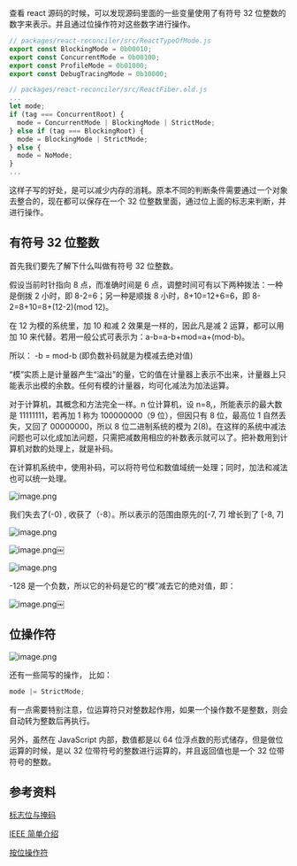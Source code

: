 查看 react 源码的时候，可以发现源码里面的一些变量使用了有符号 32 位整数的数字来表示。并且通过位操作符对这些数字进行操作。

```javascript
// packages/react-reconciler/src/ReactTypeOfMode.js
export const BlockingMode = 0b00010;
export const ConcurrentMode = 0b00100;
export const ProfileMode = 0b01000;
export const DebugTracingMode = 0b10000;

// packages/react-reconciler/src/ReactFiber.old.js
...
let mode;
if (tag === ConcurrentRoot) {
  mode = ConcurrentMode | BlockingMode | StrictMode;
} else if (tag === BlockingRoot) {
  mode = BlockingMode | StrictMode;
} else {
  mode = NoMode;
}
...
```

这样子写的好处，是可以减少内存的消耗。原本不同的判断条件需要通过一个对象去整合的，现在都可以保存在一个 32 位整数里面，通过位上面的标志来判断，并进行操作。

## 有符号 32 位整数

首先我们要先了解下什么叫做有符号 32 位整数。

假设当前时针指向 8 点，而准确时间是 6 点，调整时间可有以下两种拨法：一种是倒拨 2 小时，即 8-2=6；另一种是顺拨 8 小时，8+10=12+6=6，即 8-2=8+10=8+(12-2)(mod 12)。

在 12 为模的系统里，加 10 和减 2 效果是一样的，因此凡是减 2 运算，都可以用加 10 来代替。若用一般公式可表示为：a-b=a-b+mod=a+(mod-b)。

所以： -b = mod-b (即负数补码就是为模减去绝对值)

“模”实质上是计量器产生“溢出”的量，它的值在计量器上表示不出来，计量器上只能表示出模的余数。任何有模的计量器，均可化减法为加法运算。

对于计算机，其概念和方法完全一样。n 位计算机，设 n=8,，所能表示的最大数是 11111111，若再加 1 称为 100000000（9 位），但因只有 8 位，最高位 1 自然丢失，又回了 00000000，所以 8 位二进制系统的模为 2(8)。在这样的系统中减法问题也可以化成加法问题，只需把减数用相应的补数表示就可以了。把补数用到计算机对数的处理上，就是补码。

在计算机系统中，使用补码，可以将符号位和数值域统一处理；同时，加法和减法也可以统一处理。

![image.png](https://i.loli.net/2020/05/31/51BxNbWCmoP7vuF.png)

我们失去了(-0) , 收获了（-8）。所以表示的范围由原先的[-7, 7] 增长到了 [-8, 7]

![image.png](https://i.loli.net/2020/05/31/N2JI43aTjLhRzoB.png)

![image.png](https://i.loli.net/2020/05/31/6Zj4FBWn28Xbv17.png)￼

![image.png](https://i.loli.net/2020/05/31/zd6VeiO3DAZ1fa5.png)

-128 是一个负数，所以它的补码是它的“模”减去它的绝对值，即：

![image.png](https://i.loli.net/2020/05/31/unTjDAYoaiFkrpC.png)￼

## 位操作符

![image.png](https://i.loli.net/2020/05/31/m5lIyAEKLS4Q7Ct.png)

还有一些简写的操作， 比如：

```javascript
mode |= StrictMode;
```

有一点需要特别注意，位运算符只对整数起作用，如果一个操作数不是整数，则会自动转为整数后再执行。

另外，虽然在 JavaScript 内部，数值都是以 64 位浮点数的形式储存，但是做位运算的时候，是以 32 位带符号的整数进行运算的，并且返回值也是一个 32 位带符号的整数。

## 参考资料

[标志位与掩码](https://developer.mozilla.org/zh-CN/docs/Web/JavaScript/Reference/Operators/Bitwise_Operators#Bitwise_XOR)

[IEEE 简单介绍](https://www.geeksforgeeks.org/ieee-standard-754-floating-point-numbers/)

[按位操作符](https://www.cnblogs.com/xiaohuochai/p/5668004.html)
